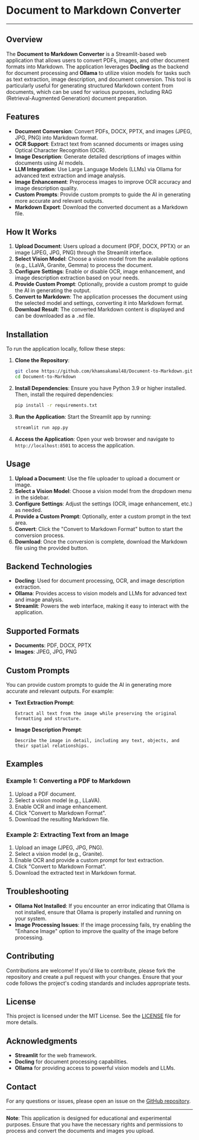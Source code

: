 # Document to Markdown Converter
___

## Overview

The **Document to Markdown Converter** is a Streamlit-based web application that allows users to convert PDFs, images, and other document formats into Markdown. The application leverages **Docling** as the backend for document processing and **Ollama** to utilize vision models for tasks such as text extraction, image description, and document conversion. This tool is particularly useful for generating structured Markdown content from documents, which can be used for various purposes, including RAG (Retrieval-Augmented Generation) document preparation.

## Features

- **Document Conversion**: Convert PDFs, DOCX, PPTX, and images (JPEG, JPG, PNG) into Markdown format.
- **OCR Support**: Extract text from scanned documents or images using Optical Character Recognition (OCR).
- **Image Description**: Generate detailed descriptions of images within documents using AI models.
- **LLM Integration**: Use Large Language Models (LLMs) via Ollama for advanced text extraction and image analysis.
- **Image Enhancement**: Preprocess images to improve OCR accuracy and image description quality.
- **Custom Prompts**: Provide custom prompts to guide the AI in generating more accurate and relevant outputs.
- **Markdown Export**: Download the converted document as a Markdown file.

## How It Works

1. **Upload Document**: Users upload a document (PDF, DOCX, PPTX) or an image (JPEG, JPG, PNG) through the Streamlit interface.
2. **Select Vision Model**: Choose a vision model from the available options (e.g., LLaVA, Granite, Gemma) to process the document.
3. **Configure Settings**: Enable or disable OCR, image enhancement, and image description extraction based on your needs.
4. **Provide Custom Prompt**: Optionally, provide a custom prompt to guide the AI in generating the output.
5. **Convert to Markdown**: The application processes the document using the selected model and settings, converting it into Markdown format.
6. **Download Result**: The converted Markdown content is displayed and can be downloaded as a `.md` file.

## Installation

To run the application locally, follow these steps:

1. **Clone the Repository**:
   ```bash
   git clone https://github.com/khamsakamal48/Document-to-Markdown.git
   cd Document-to-Markdown
   ```

2. **Install Dependencies**:
   Ensure you have Python 3.9 or higher installed. Then, install the required dependencies:
   ```bash
   pip install -r requirements.txt
   ```

3. **Run the Application**:
   Start the Streamlit app by running:
   ```bash
   streamlit run app.py
   ```

4. **Access the Application**:
   Open your web browser and navigate to `http://localhost:8501` to access the application.

## Usage

1. **Upload a Document**: Use the file uploader to upload a document or image.
2. **Select a Vision Model**: Choose a vision model from the dropdown menu in the sidebar.
3. **Configure Settings**: Adjust the settings (OCR, image enhancement, etc.) as needed.
4. **Provide a Custom Prompt**: Optionally, enter a custom prompt in the text area.
5. **Convert**: Click the "Convert to Markdown Format" button to start the conversion process.
6. **Download**: Once the conversion is complete, download the Markdown file using the provided button.

## Backend Technologies

- **Docling**: Used for document processing, OCR, and image description extraction.
- **Ollama**: Provides access to vision models and LLMs for advanced text and image analysis.
- **Streamlit**: Powers the web interface, making it easy to interact with the application.

## Supported Formats

- **Documents**: PDF, DOCX, PPTX
- **Images**: JPEG, JPG, PNG

## Custom Prompts

You can provide custom prompts to guide the AI in generating more accurate and relevant outputs. For example:

- **Text Extraction Prompt**: 
  ```plaintext
  Extract all text from the image while preserving the original formatting and structure.
  ```
- **Image Description Prompt**: 
  ```plaintext
  Describe the image in detail, including any text, objects, and their spatial relationships.
  ```

## Examples

### Example 1: Converting a PDF to Markdown

1. Upload a PDF document.
2. Select a vision model (e.g., LLaVA).
3. Enable OCR and image enhancement.
4. Click "Convert to Markdown Format".
5. Download the resulting Markdown file.

### Example 2: Extracting Text from an Image

1. Upload an image (JPEG, JPG, PNG).
2. Select a vision model (e.g., Granite).
3. Enable OCR and provide a custom prompt for text extraction.
4. Click "Convert to Markdown Format".
5. Download the extracted text in Markdown format.

## Troubleshooting

- **Ollama Not Installed**: If you encounter an error indicating that Ollama is not installed, ensure that Ollama is properly installed and running on your system.
- **Image Processing Issues**: If the image processing fails, try enabling the "Enhance Image" option to improve the quality of the image before processing.

## Contributing

Contributions are welcome! If you'd like to contribute, please fork the repository and create a pull request with your changes. Ensure that your code follows the project's coding standards and includes appropriate tests.

## License

This project is licensed under the MIT License. See the [LICENSE](LICENSE) file for more details.

## Acknowledgments

- **Streamlit** for the web framework.
- **Docling** for document processing capabilities.
- **Ollama** for providing access to powerful vision models and LLMs.

## Contact

For any questions or issues, please open an issue on the [GitHub repository](https://github.com/khamsakamal48/Document-to-Markdown/issues).

---

**Note**: This application is designed for educational and experimental purposes. Ensure that you have the necessary rights and permissions to process and convert the documents and images you upload.